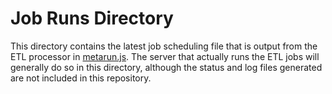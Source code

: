 # Job Runs Directory

This directory contains the latest job scheduling file that is output from the ETL processor in [metarun.js](../scripts/metarun.js). The server that actually runs the ETL jobs will generally do so in this directory, although the status and log files generated are not included in this repository.
